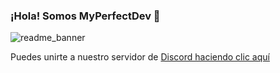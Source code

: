### ¡Hola! Somos MyPerfectDev 👋

![readme_banner](https://user-images.githubusercontent.com/103671687/163450835-1c6afc81-294e-4ef1-b0ba-f9321ef4c706.png)

Puedes unirte a nuestro servidor de [Discord haciendo clic aquí](https://discord.com)

<!--
**myperfectdev/myperfectdev** is a ✨ _special_ ✨ repository because its `README.md` (this file) appears on your GitHub profile.

Here are some ideas to get you started:

- 🔭 I’m currently working on ...
- 🌱 I’m currently learning ...
- 👯 I’m looking to collaborate on ...
- 🤔 I’m looking for help with ...
- 💬 Ask me about ...
- 📫 How to reach me: ...
- 😄 Pronouns: ...
- ⚡ Fun fact: ...
-->
